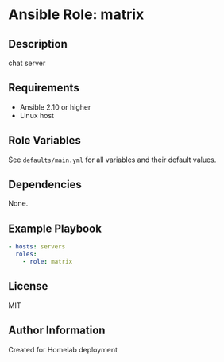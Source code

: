 # Ansible Role: matrix

## Description
chat server

## Requirements
- Ansible 2.10 or higher
- Linux host

## Role Variables
See `defaults/main.yml` for all variables and their default values.

## Dependencies
None.

## Example Playbook
```yaml
- hosts: servers
  roles:
    - role: matrix
```

## License
MIT

## Author Information
Created for Homelab deployment
